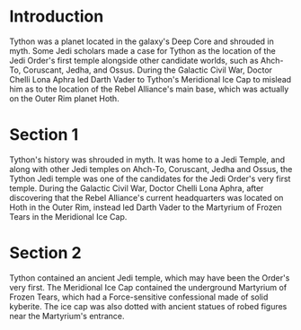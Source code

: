 # Introduction

Tython was a planet located in the galaxy's Deep Core and shrouded in myth.
Some Jedi scholars made a case for Tython as the location of the Jedi Order's first temple alongside other candidate worlds, such as Ahch-To, Coruscant, Jedha, and Ossus.
During the Galactic Civil War, Doctor Chelli Lona Aphra led Darth Vader to Tython's Meridional Ice Cap to mislead him as to the location of the Rebel Alliance's main base, which was actually on the Outer Rim planet Hoth.

# Section 1

Tython's history was shrouded in myth.
It was home to a Jedi Temple, and along with other Jedi temples on Ahch-To, Coruscant, Jedha and Ossus, the Tython Jedi temple was one of the candidates for the Jedi Order's very first temple.
During the Galactic Civil War, Doctor Chelli Lona Aphra, after discovering that the Rebel Alliance's current headquarters was located on Hoth in the Outer Rim, instead led Darth Vader to the Martyrium of Frozen Tears in the Meridional Ice Cap.

# Section 2

Tython contained an ancient Jedi temple, which may have been the Order's very first.
The Meridional Ice Cap contained the underground Martyrium of Frozen Tears, which had a Force-sensitive confessional made of solid kyberite.
The ice cap was also dotted with ancient statues of robed figures near the Martyrium's entrance.
